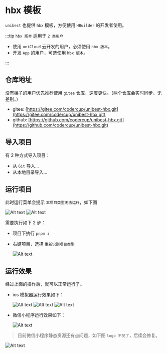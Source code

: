 # hbx 模板

`unibest` 也提供 `hbx` 模板，方便使用 `HBuilder` 的开发者使用。

:::tip
`hbx 版本` 适用于 `2 类用户`

- 使用 `uniCloud` 云开发的用户，必须使用 `hbx 版本`。
- 开发 `App` 的用户，可选使用 `hbx 版本`。

:::

## 仓库地址

没有梯子的用户优先推荐使用 `gitee` 仓库，速度更快。（两个仓库会实时同步，无差别。）

- gitee: [https://gitee.com/codercup/unibest-hbx.git](https://gitee.com/codercup/unibest-hbx.git)
- github: [https://github.com/codercup/unibest-hbx.git](https://github.com/codercup/unibest-hbx.git)

## 导入项目

有 2 种方式导入项目：

- 从 `Git` 导入...
- 从本地目录导入...

## 运行项目

此时运行菜单会提示 `本项目类型无法运行`，如下图

![Alt text](image-4.png)
![Alt text](image-5.png)

需要执行如下 2 步：

- 项目下执行 `pnpm i`
- 右键项目，选择 `重新识别项目类型`

  ![Alt text](image-6.png)

## 运行效果

经过上面的操作后，就可以正常运行了。

- ios 模拟器运行效果如下：

  ![Alt text](image-7.png)
  ![Alt text](image-8.png)
  ![Alt text](image-9.png)

- 微信小程序运行效果如下：

  ![Alt text](image-10.png)

> 目前微信小程序静态资源还有点问题，如下图 `logo 不见了`，后续会修复。

![Alt text](image-12.png)
